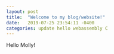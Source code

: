 ```yaml
---
layout: post
title:  "Welcome to my blog/website!"
date:   2019-07-25 23:54:11 -0400
categories: update hello webassembly C
---
```


Hello Molly!